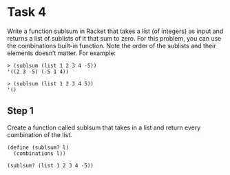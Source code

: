 # Task 4
Write a function sublsum in Racket that takes a list (of integers) as input and returns a list of sublists of it that sum to zero. For this problem, you can use the combinations built-in function. Note the order of the sublists and their elements doesn’t matter. For example:
```Racket
> (sublsum (list 1 2 3 4 -5)) 
'((2 3 -5) (-5 1 4))
```
```Racket
> (sublsum (list 1 2 3 4 5)) 
'()
```

## Step 1
Create a function called sublsum that takes in a list and return every combination of the list.
```Racket
(define (sublsum? l)
  (combinations l))

(sublsum? (list 1 2 3 4 -5))
```